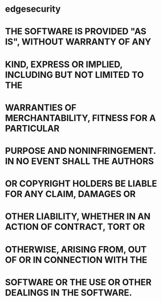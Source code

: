 # edgesecurity
 # THE SOFTWARE IS PROVIDED "AS IS", WITHOUT WARRANTY OF ANY  
 # KIND, EXPRESS OR IMPLIED, INCLUDING BUT NOT LIMITED TO THE 
 # WARRANTIES OF MERCHANTABILITY, FITNESS FOR A PARTICULAR    
 # PURPOSE AND NONINFRINGEMENT. IN NO EVENT SHALL THE AUTHORS 
 # OR COPYRIGHT HOLDERS BE LIABLE FOR ANY CLAIM, DAMAGES OR   
 # OTHER LIABILITY, WHETHER IN AN ACTION OF CONTRACT, TORT OR 
 # OTHERWISE, ARISING FROM, OUT OF OR IN CONNECTION WITH THE  
 # SOFTWARE OR THE USE OR OTHER DEALINGS IN THE SOFTWARE.   
